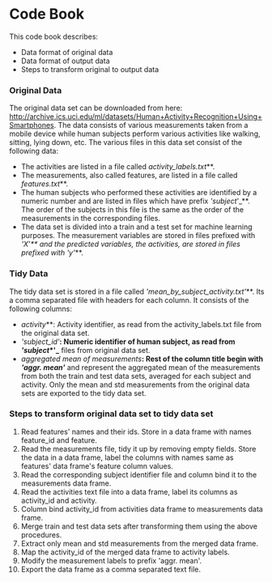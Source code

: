 # Code Book

This code book describes: 
  - Data format of original data
  - Data format of output data
  - Steps to transform original to output data

### Original Data

The original data set can be downloaded from here: http://archive.ics.uci.edu/ml/datasets/Human+Activity+Recognition+Using+Smartphones.
The data consists of various measurements taken from a mobile device while human subjects perform various activities like walking, sitting, lying down, etc. The various files in this data set consist of the following data:
* The activities are listed in a file called _activity_labels.txt_**. 
* The measurements, also called features, are listed in a file called _features.txt_**. 
* The human subjects who performed these activities are identified by a numeric number and are listed in files which have prefix _'subject_'_**. The order of the subjects in this file is the same as the order of the measurements in the corresponding files.
* The data set is divided into a train and a test set for machine learning purposes. The measurement variables are stored in files prefixed with _'X_'_** and the predicted variables, the activities, are stored in files prefixed with _'y_'_**.

### Tidy Data

The tidy data set is stored in a file called _'mean_by_subject_activity.txt'_**. Its a comma separated file with headers for each column. It consists of the following columns:

* _activity_**: Activity identifier, as read from the activity_labels.txt file from the original data set.
* _'subject_id'_**: Numeric identifier of human subject, as read from _'subject_*'_** files from original data set. 
* _aggregated mean of measurements_**: Rest of the column title begin with _'aggr. mean'_** and represent the aggregated mean of the measurements from both the train and test data sets, averaged for each subject and activity. Only the mean and std measurements from the original data sets are exported to the tidy data set.

### Steps to transform original data set to tidy data set

1. Read features' names and their ids. Store in a data frame with names feature_id and feature.
2. Read the measurements file, tidy it up by removing empty fields. Store the data in a data frame, label the columns with names same as features' data frame's feature column values.
3. Read the corresponding subject identifier file and column bind it to the measurements data frame.
4. Read the activities text file into a data frame, label its columns as activity_id and activity.
5. Column bind activity_id from activities data frame to measurements data frame.
6. Merge train and test data sets after transforming them using the above procedures.
7. Extract only mean and std measurements from the merged data frame.
8. Map the activity_id of the merged data frame to activity labels.
9. Modify the measurement labels to prefix 'aggr. mean'.
10. Export the data frame as a comma separated text file.
